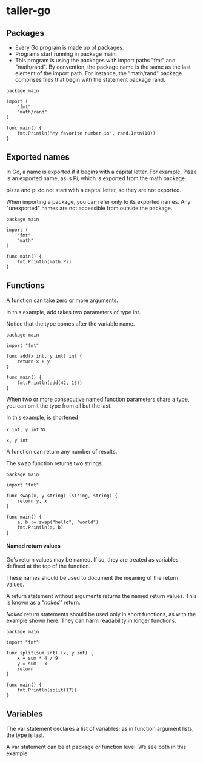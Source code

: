 # taller-go


## **Packages**

- Every Go program is made up of packages.
- Programs start running in package main.
- This program is using the packages with import paths "fmt" and "math/rand". By convention, the package name is the same as the last element of the import path. For instance, the "math/rand" package comprises files that begin with the statement package rand.

```
package main

import (
	"fmt"
	"math/rand"
)

func main() {
	fmt.Println("My favorite number is", rand.Intn(10))
}
```


## **Exported names**

In Go, a name is exported if it begins with a capital letter. For example, Pizza is an exported name, as is Pi, which is exported from the math package.

pizza and pi do not start with a capital letter, so they are not exported.

When importing a package, you can refer only to its exported names. Any "unexported" names are not accessible from outside the package.

```
package main

import (
	"fmt"
	"math"
)

func main() {
	fmt.Println(math.Pi)
}

```
## **Functions**

A function can take zero or more arguments.

In this example, add takes two parameters of type int.

Notice that the type comes after the variable name.

```
package main

import "fmt"

func add(x int, y int) int {
	return x + y
}

func main() {
	fmt.Println(add(42, 13))
}
```

When two or more consecutive named function parameters share a type, you can omit the type from all but the last.

In this example, is shortened

`x int, y int`
to

`x, y int`

A function can return any number of results.

The swap function returns two strings.

```
package main

import "fmt"

func swap(x, y string) (string, string) {
	return y, x
}

func main() {
	a, b := swap("hello", "world")
	fmt.Println(a, b)
}
```

#### Named return values
Go's return values may be named. If so, they are treated as variables defined at the top of the function.

These names should be used to document the meaning of the return values.

A return statement without arguments returns the named return values. This is known as a _"naked"_ return.

_Naked_ return statements should be used only in short functions, as with the example shown here. They can harm readability in longer functions.

```
package main

import "fmt"

func split(sum int) (x, y int) {
	x = sum * 4 / 9
	y = sum - x
	return
}

func main() {
	fmt.Println(split(17))
}
```


## **Variables**
The var statement declares a list of variables; as in function argument lists, the type is last.

A var statement can be at package or function level. We see both in this example.
